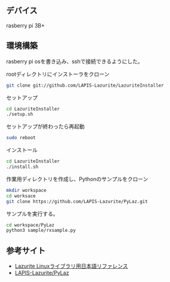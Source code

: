 ## デバイス
rasberry pi 3B+

## 環境構築
rasberry pi osを書き込み、sshで接続できるようにした。

rootディレクトリにインストーラをクローン
```bash
git clone git://github.com/LAPIS-Lazurite/LazuriteInstaller
```

セットアップ
```bash
cd LazuriteInstaller
./setup.sh
```

セットアップが終わったら再起動
```bash
sudo reboot
```

インストール
```bash
cd LazuriteInstaller
./install.sh
```

作業用ディレクトリを作成し、Pythonのサンプルをクローン
```bash
mkdir workspace
cd worksace
git clone https://github.com/LAPIS-Lazurite/PyLaz.git
```


サンプルを実行する。
```bash
cd workspace/PyLaz
python3 sample/rxsample.py
```

## 参考サイト
- [Lazurite Linuxライブラリ用日本語リファレンス](https://www.lapis-tech.com/lazurite-jp/contents/gateway/reference/default.html)
- [LAPIS-Lazurite/PyLaz](https://github.com/LAPIS-Lazurite/PyLaz)
